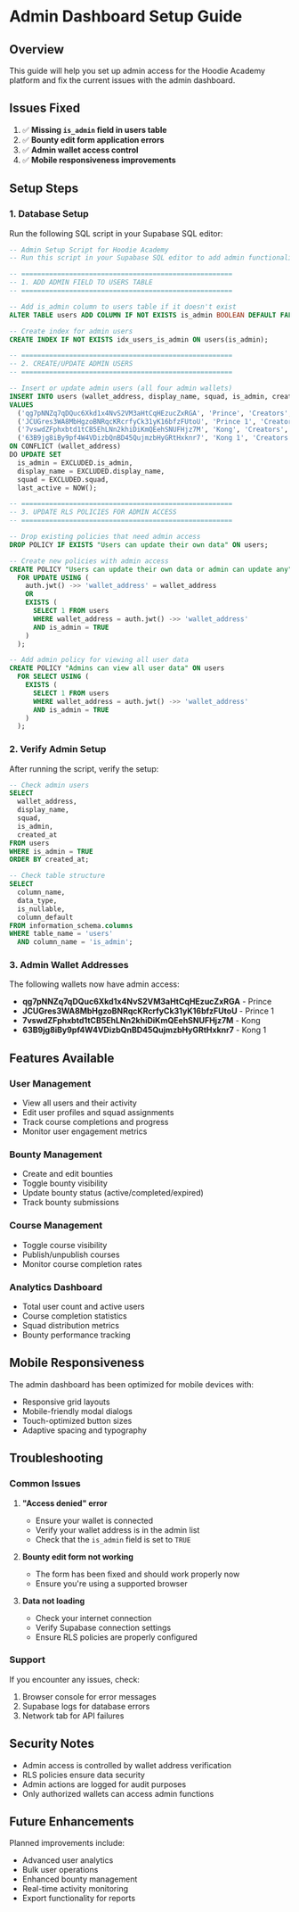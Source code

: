 # Admin Dashboard Setup Guide

## Overview
This guide will help you set up admin access for the Hoodie Academy platform and fix the current issues with the admin dashboard.

## Issues Fixed
1. ✅ **Missing `is_admin` field in users table**
2. ✅ **Bounty edit form application errors**
3. ✅ **Admin wallet access control**
4. ✅ **Mobile responsiveness improvements**

## Setup Steps

### 1. Database Setup
Run the following SQL script in your Supabase SQL editor:

```sql
-- Admin Setup Script for Hoodie Academy
-- Run this script in your Supabase SQL editor to add admin functionality

-- =====================================================
-- 1. ADD ADMIN FIELD TO USERS TABLE
-- =====================================================

-- Add is_admin column to users table if it doesn't exist
ALTER TABLE users ADD COLUMN IF NOT EXISTS is_admin BOOLEAN DEFAULT FALSE;

-- Create index for admin users
CREATE INDEX IF NOT EXISTS idx_users_is_admin ON users(is_admin);

-- =====================================================
-- 2. CREATE/UPDATE ADMIN USERS
-- =====================================================

-- Insert or update admin users (all four admin wallets)
INSERT INTO users (wallet_address, display_name, squad, is_admin, created_at, last_active) 
VALUES 
  ('qg7pNNZq7qDQuc6Xkd1x4NvS2VM3aHtCqHEzucZxRGA', 'Prince', 'Creators', TRUE, NOW(), NOW()),
  ('JCUGres3WA8MbHgzoBNRqcKRcrfyCk31yK16bfzFUtoU', 'Prince 1', 'Creators', TRUE, NOW(), NOW()),
  ('7vswdZFphxbtd1tCB5EhLNn2khiDiKmQEehSNUFHjz7M', 'Kong', 'Creators', TRUE, NOW(), NOW()),
  ('63B9jg8iBy9pf4W4VDizbQnBD45QujmzbHyGRtHxknr7', 'Kong 1', 'Creators', TRUE, NOW(), NOW())
ON CONFLICT (wallet_address) 
DO UPDATE SET 
  is_admin = EXCLUDED.is_admin,
  display_name = EXCLUDED.display_name,
  squad = EXCLUDED.squad,
  last_active = NOW();

-- =====================================================
-- 3. UPDATE RLS POLICIES FOR ADMIN ACCESS
-- =====================================================

-- Drop existing policies that need admin access
DROP POLICY IF EXISTS "Users can update their own data" ON users;

-- Create new policies with admin access
CREATE POLICY "Users can update their own data or admin can update any" ON users
  FOR UPDATE USING (
    auth.jwt() ->> 'wallet_address' = wallet_address 
    OR 
    EXISTS (
      SELECT 1 FROM users 
      WHERE wallet_address = auth.jwt() ->> 'wallet_address' 
      AND is_admin = TRUE
    )
  );

-- Add admin policy for viewing all user data
CREATE POLICY "Admins can view all user data" ON users
  FOR SELECT USING (
    EXISTS (
      SELECT 1 FROM users 
      WHERE wallet_address = auth.jwt() ->> 'wallet_address' 
      AND is_admin = TRUE
    )
  );
```

### 2. Verify Admin Setup
After running the script, verify the setup:

```sql
-- Check admin users
SELECT 
  wallet_address,
  display_name,
  squad,
  is_admin,
  created_at
FROM users 
WHERE is_admin = TRUE
ORDER BY created_at;

-- Check table structure
SELECT 
  column_name,
  data_type,
  is_nullable,
  column_default
FROM information_schema.columns 
WHERE table_name = 'users' 
  AND column_name = 'is_admin';
```

### 3. Admin Wallet Addresses
The following wallets now have admin access:

- **qg7pNNZq7qDQuc6Xkd1x4NvS2VM3aHtCqHEzucZxRGA** - Prince
- **JCUGres3WA8MbHgzoBNRqcKRcrfyCk31yK16bfzFUtoU** - Prince 1
- **7vswdZFphxbtd1tCB5EhLNn2khiDiKmQEehSNUFHjz7M** - Kong
- **63B9jg8iBy9pf4W4VDizbQnBD45QujmzbHyGRtHxknr7** - Kong 1

## Features Available

### User Management
- View all users and their activity
- Edit user profiles and squad assignments
- Track course completions and progress
- Monitor user engagement metrics

### Bounty Management
- Create and edit bounties
- Toggle bounty visibility
- Update bounty status (active/completed/expired)
- Track bounty submissions

### Course Management
- Toggle course visibility
- Publish/unpublish courses
- Monitor course completion rates

### Analytics Dashboard
- Total user count and active users
- Course completion statistics
- Squad distribution metrics
- Bounty performance tracking

## Mobile Responsiveness

The admin dashboard has been optimized for mobile devices with:

- Responsive grid layouts
- Mobile-friendly modal dialogs
- Touch-optimized button sizes
- Adaptive spacing and typography

## Troubleshooting

### Common Issues

1. **"Access denied" error**
   - Ensure your wallet is connected
   - Verify your wallet address is in the admin list
   - Check that the `is_admin` field is set to `TRUE`

2. **Bounty edit form not working**
   - The form has been fixed and should work properly now
   - Ensure you're using a supported browser

3. **Data not loading**
   - Check your internet connection
   - Verify Supabase connection settings
   - Ensure RLS policies are properly configured

### Support
If you encounter any issues, check:
1. Browser console for error messages
2. Supabase logs for database errors
3. Network tab for API failures

## Security Notes

- Admin access is controlled by wallet address verification
- RLS policies ensure data security
- Admin actions are logged for audit purposes
- Only authorized wallets can access admin functions

## Future Enhancements

Planned improvements include:
- Advanced user analytics
- Bulk user operations
- Enhanced bounty management
- Real-time activity monitoring
- Export functionality for reports
